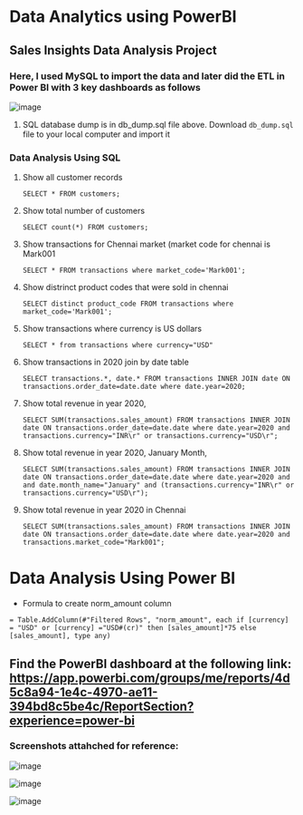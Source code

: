 # Data Analytics using PowerBI

## Sales Insights Data Analysis Project

### Here, I used MySQL to import the data and later did the ETL in Power BI with 3 key dashboards as follows



![image](https://github.com/bhaskart488/DataAnalytics/assets/73813983/14f506ee-c87a-4da9-924d-3469d24a0457)


1. SQL database dump is in db_dump.sql file above. Download `db_dump.sql` file to your local computer and import it

### Data Analysis Using SQL

1. Show all customer records

    `SELECT * FROM customers;`

2. Show total number of customers

    `SELECT count(*) FROM customers;`

3. Show transactions for Chennai market (market code for chennai is Mark001

    `SELECT * FROM transactions where market_code='Mark001';`

4. Show distrinct product codes that were sold in chennai

    `SELECT distinct product_code FROM transactions where market_code='Mark001';`

5. Show transactions where currency is US dollars

    `SELECT * from transactions where currency="USD"`

6. Show transactions in 2020 join by date table

    `SELECT transactions.*, date.* FROM transactions INNER JOIN date ON transactions.order_date=date.date where date.year=2020;`

7. Show total revenue in year 2020,

    `SELECT SUM(transactions.sales_amount) FROM transactions INNER JOIN date ON transactions.order_date=date.date where date.year=2020 and transactions.currency="INR\r" or transactions.currency="USD\r";`
	
8. Show total revenue in year 2020, January Month,

    `SELECT SUM(transactions.sales_amount) FROM transactions INNER JOIN date ON transactions.order_date=date.date where date.year=2020 and and date.month_name="January" and (transactions.currency="INR\r" or transactions.currency="USD\r");`

9. Show total revenue in year 2020 in Chennai

    `SELECT SUM(transactions.sales_amount) FROM transactions INNER JOIN date ON transactions.order_date=date.date where date.year=2020
and transactions.market_code="Mark001";`


Data Analysis Using Power BI
============================

- Formula to create norm_amount column

`= Table.AddColumn(#"Filtered Rows", "norm_amount", each if [currency] = "USD" or [currency] ="USD#(cr)" then [sales_amount]*75 else [sales_amount], type any)`

## Find the PowerBI dashboard at the following link: https://app.powerbi.com/groups/me/reports/4d5c8a94-1e4c-4970-ae11-394bd8c5be4c/ReportSection?experience=power-bi

### Screenshots attahched for reference:

![image](https://github.com/bhaskart488/DataAnalytics/assets/73813983/ad7c4f57-2aa5-4fbd-93bb-4452cfc098dc)


![image](https://github.com/bhaskart488/DataAnalytics/assets/73813983/97d60cdf-8dbf-44f9-bd09-c5dbd297519a)


![image](https://github.com/bhaskart488/DataAnalytics/assets/73813983/d6da2531-0047-44d4-bd7b-e5d8a11fb935)

